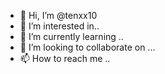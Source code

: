- 👋 Hi, I’m @tenxx10
- 👀 I’m interested in..
- 🌱 I’m currently learning ..
- 💞️ I’m looking to collaborate on ...
- 📫 How to reach me ..


